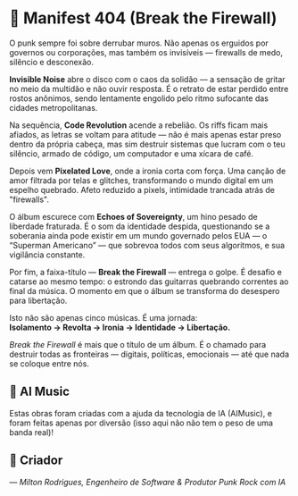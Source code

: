 # 📀 Manifest 404 (Break the Firewall)

O punk sempre foi sobre derrubar muros. Não apenas os erguidos por governos ou corporações, mas também os invisíveis — firewalls de medo, silêncio e desconexão.

**Invisible Noise** abre o disco com o caos da solidão — a sensação de gritar no meio da multidão e não ouvir resposta. É o retrato de estar perdido entre rostos anônimos, sendo lentamente engolido pelo ritmo sufocante das cidades metropolitanas.

Na sequência, **Code Revolution** acende a rebelião. Os riffs ficam mais afiados, as letras se voltam para atitude — não é mais apenas estar preso dentro da própria cabeça, mas sim destruir sistemas que lucram com o teu silêncio, armado de código, um computador e uma xícara de café.

Depois vem **Pixelated Love**, onde a ironia corta com força. Uma canção de amor filtrada por telas e glitches, transformando o mundo digital em um espelho quebrado. Afeto reduzido a pixels, intimidade trancada atrás de "firewalls".

O álbum escurece com **Echoes of Sovereignty**, um hino pesado de liberdade fraturada. É o som da identidade despida, questionando se a soberania ainda pode existir em um mundo governado pelos EUA — o “Superman Americano” — que sobrevoa todos com seus algoritmos, e sua vigilância constante.

Por fim, a faixa-título — **Break the Firewall** — entrega o golpe. É desafio e catarse ao mesmo tempo: o estrondo das guitarras quebrando correntes ao final da música. O momento em que o álbum se transforma do desespero para libertação.

Isto não são apenas cinco músicas. É uma jornada:  
**Isolamento → Revolta → Ironia → Identidade → Libertação.**

_Break the Firewall_ é mais que o título de um álbum. É o chamado para destruir todas as fronteiras — digitais, políticas, emocionais — até que nada se coloque entre nós.

## 🎵 AI Music

Estas obras foram criadas com a ajuda da tecnologia de IA (AIMusic), e foram feitas apenas por diversão (isso aqui não não tem o peso de uma banda real)!

## 🎸 Criador

— _Milton Rodrigues, Engenheiro de Software & Produtor Punk Rock com IA_
